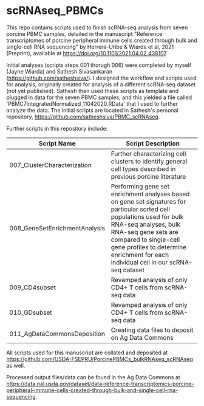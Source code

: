 # scRNAseq_PBMCs

This repo contains scripts used to finish scRNA-seq analysis from seven porcine PBMC samples, detailed in the manuscript "Reference transcriptomes of porcine peripheral immune cells created through bulk and single-cell RNA sequencing" by Herrera-Uribe & Wiarda et al, 2021 (Preprint), available at https://doi.org/10.1101/2021.04.02.438107.

Initial analyses (scripts steps 001 thorugh 006) were completed by myself (Jayne Wiarda) and Sathesh Sivasankaran (https://github.com/satheshsiva/). I designed the workflow and scripts used for analysis, originally created for analysis of a different scRNA-seq dataset (not yet published). Sathesh then used these scripts as template and plugged in data for the seven PBMC samples, and this yielded a file called 'PBMC7IntegratedNormalized_11042020.RData' that I used to further analyze the data. The initial scripts are located in Sathesh's personal repository, https://github.com/satheshsiva/PBMC_scRNAseq.

Further scripts in this repository include:

| Script Name | Script Description |
| ----------- | ------------------ |
| 007_ClusterCharacterization | Further characterizing cell clusters to identify general cell types described in previous porcine literature |
| 008_GeneSetEnrichmentAnalysis | Performing gene set enrichment analyses based on gene set signatures for particular sorted cell populations used for bulk RNA-seq analyses; bulk RNA-seq gene sets are compared to single-cell gene profiles to determine enrichment for each individual cell in our scRNA-seq dataset |
| 009_CD4subset | Revamped analysis of only CD4+ T cells from scRNA-seq data |
| 010_GDsubset | Revamped analysis of only CD4+ T cells from scRNA-seq data |
| 011_AgDataCommonsDeposition | Creating data files to deposit on Ag Data Commons |

All scripts used for this manuscript are collated and deposited at https://github.com/USDA-FSEPRU/PorcinePBMCs_bulkRNAseq_scRNAseq as well.

Processed output files/data can be found in the Ag Data Commons at https://data.nal.usda.gov/dataset/data-reference-transcriptomics-porcine-peripheral-immune-cells-created-through-bulk-and-single-cell-rna-sequencing.
